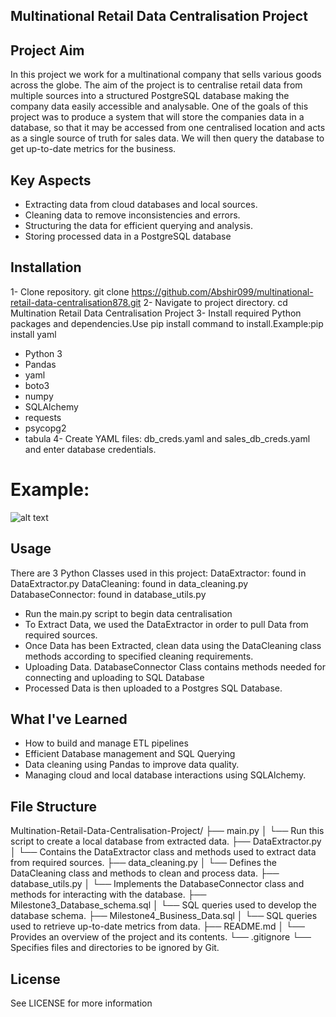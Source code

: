 ## Multinational Retail Data Centralisation Project

## Project Aim
In this project we work for a multinational company that sells various goods across the globe. The aim of the project is to centralise retail data from multiple sources into a structured PostgreSQL database making the company data easily accessible and analysable. 
One of the goals of this project was to produce a system that will store the companies data in a database, so that it may be accessed from one centralised location and acts as a single source of truth for sales data. We will then query the database to get up-to-date metrics for the business.


## Key Aspects
- Extracting data from cloud databases and local sources.
- Cleaning data to remove inconsistencies and errors.
- Structuring the data for efficient querying and analysis.
- Storing processed data in a PostgreSQL database

## Installation
1- Clone repository. git clone https://github.com/Abshir099/multinational-retail-data-centralisation878.git
2- Navigate to project directory. cd Multination Retail Data Centralisation Project
3- Install required Python packages and dependencies.Use pip install command to install.Example:pip install yaml
- Python 3
- Pandas
- yaml
- boto3
- numpy
- SQLAlchemy
- requests
- psycopg2
- tabula
4- Create YAML files: db_creds.yaml and sales_db_creds.yaml and enter database credentials. 
# Example:
![alt text](image.png)

## Usage
There are 3 Python Classes used in this project:
DataExtractor: found in DataExtractor.py
DataCleaning: found in data_cleaning.py
DatabaseConnector: found in database_utils.py

- Run the main.py script to begin data centralisation
- To Extract Data, we used the DataExtractor in order to pull Data from required sources.
- Once Data has been Extracted, clean data using the DataCleaning class methods according to specified cleaning requirements. 
- Uploading Data. DatabaseConnector Class contains methods needed for connecting and uploading to SQL Database
- Processed Data is then uploaded to a Postgres SQL Database.


## What I've Learned
- How to build and manage ETL pipelines
- Efficient Database management and SQL Querying
- Data cleaning using Pandas to improve data quality.
- Managing cloud and local database interactions using SQLAlchemy.

## File Structure
Multination-Retail-Data-Centralisation-Project/
├── main.py
│   └── Run this script to create a local database from extracted data.
├── DataExtractor.py
│   └── Contains the DataExtractor class and methods used to extract data from required sources.
├── data_cleaning.py
│   └── Defines the DataCleaning class and methods to clean and process data.
├── database_utils.py
│   └── Implements the DatabaseConnector class and methods for interacting with the database.
├── Milestone3_Database_schema.sql
│   └── SQL queries used to develop the database schema.
├── Milestone4_Business_Data.sql
│   └── SQL queries used to retrieve up-to-date metrics from data.
├── README.md
│   └── Provides an overview of the project and its contents.
└── .gitignore
    └── Specifies files and directories to be ignored by Git.


## License
See LICENSE for more information